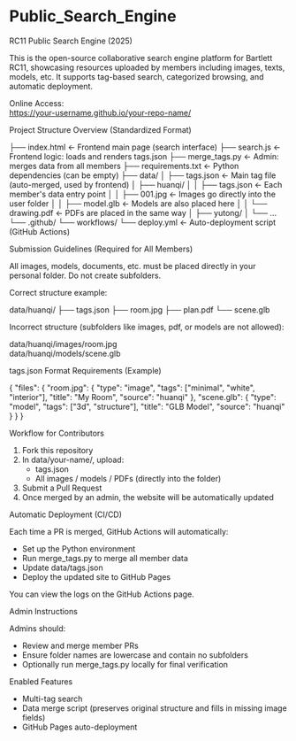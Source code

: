 # Public_Search_Engine
RC11 Public Search Engine (2025)

This is the open-source collaborative search engine platform for Bartlett RC11, showcasing resources uploaded by members including images, texts, models, etc. It supports tag-based search, categorized browsing, and automatic deployment.

Online Access:  
https://your-username.github.io/your-repo-name/


Project Structure Overview (Standardized Format)

├── index.html                 ← Frontend main page (search interface)
├── search.js                  ← Frontend logic: loads and renders tags.json
├── merge_tags.py              ← Admin: merges data from all members
├── requirements.txt           ← Python dependencies (can be empty)
├── data/
│   ├── tags.json              ← Main tag file (auto-merged, used by frontend)
│   ├── huanqi/
│   │   ├── tags.json          ← Each member's data entry point
│   │   ├── 001.jpg            ← Images go directly into the user folder
│   │   ├── model.glb          ← Models are also placed here
│   │   └── drawing.pdf        ← PDFs are placed in the same way
│   ├── yutong/
│   └── ...
└── .github/
    └── workflows/
        └── deploy.yml         ← Auto-deployment script (GitHub Actions)


Submission Guidelines (Required for All Members)

All images, models, documents, etc. must be placed directly in your personal folder. Do not create subfolders.

Correct structure example:

data/huanqi/
├── tags.json
├── room.jpg
├── plan.pdf
└── scene.glb

Incorrect structure (subfolders like images, pdf, or models are not allowed):

data/huanqi/images/room.jpg       
data/huanqi/models/scene.glb      


tags.json Format Requirements (Example)

{
  "files": {
    "room.jpg": {
      "type": "image",
      "tags": ["minimal", "white", "interior"],
      "title": "My Room",
      "source": "huanqi"
    },
    "scene.glb": {
      "type": "model",
      "tags": ["3d", "structure"],
      "title": "GLB Model",
      "source": "huanqi"
    }
  }
}


Workflow for Contributors

1. Fork this repository  
2. In data/your-name/, upload:
   - tags.json
   - All images / models / PDFs (directly into the folder)
3. Submit a Pull Request  
4. Once merged by an admin, the website will be automatically updated


Automatic Deployment (CI/CD)

Each time a PR is merged, GitHub Actions will automatically:

- Set up the Python environment
- Run merge_tags.py to merge all member data
- Update data/tags.json
- Deploy the updated site to GitHub Pages

You can view the logs on the GitHub Actions page.


Admin Instructions

Admins should:

- Review and merge member PRs
- Ensure folder names are lowercase and contain no subfolders
- Optionally run merge_tags.py locally for final verification


Enabled Features

- Multi-tag search  
- Data merge script (preserves original structure and fills in missing image fields)  
- GitHub Pages auto-deployment  
